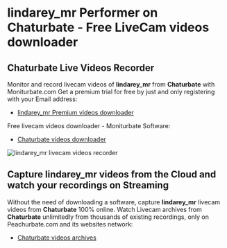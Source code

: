 # lindarey_mr Performer on Chaturbate - Free LiveCam videos downloader

## Chaturbate Live Videos Recorder

Monitor and record livecam videos of **lindarey_mr** from **Chaturbate** with Moniturbate.com
Get a premium trial for free by just and only registering with your Email address:
* [lindarey_mr Premium videos downloader](https://moniturbate.com/request-demo-licence-key.html)

Free livecam videos downloader - Moniturbate Software:
* [Chaturbate videos downloader](https://moniturbate.com/moniturbate-download-software.html)

![lindarey_mr livecam videos recorder](https://peachurnet.com/templates/moniturbate-software.png)


## Capture lindarey_mr videos from the Cloud and watch your recordings on Streaming

Without the need of downloading a software, capture **lindarey_mr** livecam videos from **Chaturbate** 100% online.
Watch Livecam archives from **Chaturbate** unlimitedly from thousands of existing recordings, only on Peachurbate.com and its websites network:
* [Chaturbate videos archives](https://peachurnet.com/)